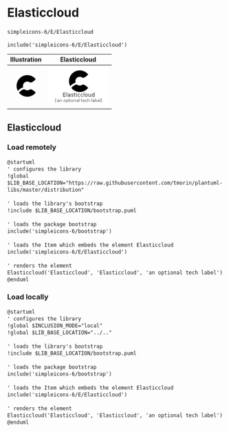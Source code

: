 # Elasticcloud


```text
simpleicons-6/E/Elasticcloud
```

```text
include('simpleicons-6/E/Elasticcloud')
```



| Illustration | Elasticcloud |
| :---: | :---: |
| ![illustration for Illustration](../../simpleicons-6/E/Elasticcloud.png) | ![illustration for Elasticcloud](../../simpleicons-6/E/Elasticcloud.Local.png) |




## Elasticcloud

### Load remotely
```plantuml
@startuml
' configures the library
!global $LIB_BASE_LOCATION="https://raw.githubusercontent.com/tmorin/plantuml-libs/master/distribution"

' loads the library's bootstrap
!include $LIB_BASE_LOCATION/bootstrap.puml

' loads the package bootstrap
include('simpleicons-6/bootstrap')

' loads the Item which embeds the element Elasticcloud
include('simpleicons-6/E/Elasticcloud')

' renders the element
Elasticcloud('Elasticcloud', 'Elasticcloud', 'an optional tech label')
@enduml
```

### Load locally
```plantuml
@startuml
' configures the library
!global $INCLUSION_MODE="local"
!global $LIB_BASE_LOCATION="../.."

' loads the library's bootstrap
!include $LIB_BASE_LOCATION/bootstrap.puml

' loads the package bootstrap
include('simpleicons-6/bootstrap')

' loads the Item which embeds the element Elasticcloud
include('simpleicons-6/E/Elasticcloud')

' renders the element
Elasticcloud('Elasticcloud', 'Elasticcloud', 'an optional tech label')
@enduml
```

